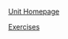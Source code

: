 [Unit Homepage](https://github.com/cs-uob/COMSM0085)

[Exercises](https://cs-uob.github.io/COMSM0085/exercises/part1/)
